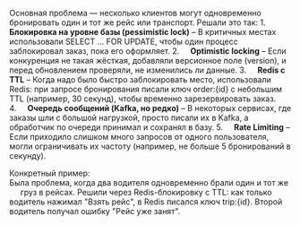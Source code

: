 Основная проблема — несколько клиентов могут одновременно          бронировать один и тот же рейс или транспорт. Решали это так:
	1.     **Блокировка на уровне базы (pessimistic lock)** – В критичных местах использовали SELECT ... FOR UPDATE, чтобы один процесс заблокировал заказ, пока его оформляет.
	2.     **Optimistic locking** – Если конкуренция не такая жёсткая, добавляли версионное поле (version), и перед обновлением проверяли, не изменились ли данные.
	3.     **Redis с TTL** – Когда надо было быстро заблокировать место, использовали Redis: при запросе бронирования писали ключ order:{id} с небольшим TTL (например, 30 секунд), чтобы временно зарезервировать заказ.
	4.     **Очередь сообщений (Kafka, но редко)** – В некоторых сервисах, где заказы шли с большой нагрузкой, просто писали их в Kafka, а обработчик по очереди принимал и сохранял в базу.
	5.     **Rate Limiting** – Если приходило слишком много запросов от одного пользователя, могли ограничивать их частоту (например, не больше 5 бронирований в секунду).

Конкретный пример:  
Была проблема, когда два водителя одновременно брали один и тот же      груз в рейсах. Решили через Redis-блокировку с TTL: как только        водитель нажимал "Взять рейс", в Redis писался ключ trip:{id}. Второй водитель получал ошибку "Рейс уже занят".